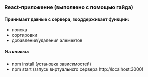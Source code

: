 ### React-приложение (выполнено с помощью гайда)

#### Принимает данные с сервера, пооддерживает функции:
- поиска
- сортировки
- добавления/удаления элементов

##### Установка:
- npm install (установка зависимостей)
- npm start (запуск виртуального сервера http://localhost:3000)




